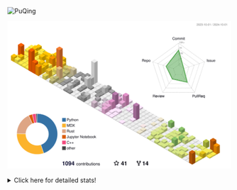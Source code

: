 ![PuQing](https://user-images.githubusercontent.com/27223114/171565019-9a56fae6-b08b-421f-99db-7e830da42371.png)

![](./profile-3d-contrib/profile-season-animate.svg)

<details>
<summary>Click here for detailed stats!</summary>

<!--START_SECTION:waka-->
![Lines of code](https://img.shields.io/badge/From%20Hello%20World%20I%27ve%20Written-1.5%20million%20lines%20of%20code-blue)

**🐱 My GitHub Data** 

> 📦 403.2 kB Used in GitHub's Storage 
 > 
> 🏆 585 Contributions in the Year 2024
 > 
> 🚫 Not Opted to Hire
 > 
> 📜 56 Public Repositories 
 > 
> 🔑 29 Private Repositories 
 > 
**I'm a Night 🦉** 

```text
🌞 Morning                489 commits         █░░░░░░░░░░░░░░░░░░░░░░░░   05.87 % 
🌆 Daytime                3659 commits        ███████████░░░░░░░░░░░░░░   43.89 % 
🌃 Evening                2090 commits        ██████░░░░░░░░░░░░░░░░░░░   25.07 % 
🌙 Night                  2099 commits        ██████░░░░░░░░░░░░░░░░░░░   25.18 % 
```


📊 **This Week I Spent My Time On** 

```text
💬 Programming Languages: 
Browsing                 13 hrs 14 mins      ██████░░░░░░░░░░░░░░░░░░░   24.65 % 
Rust                     9 hrs 39 mins       ████░░░░░░░░░░░░░░░░░░░░░   18.00 % 
GitHubing                9 hrs 2 mins        ████░░░░░░░░░░░░░░░░░░░░░   16.85 % 
Fish Touching            6 hrs 23 mins       ███░░░░░░░░░░░░░░░░░░░░░░   11.91 % 
Python                   4 hrs 24 mins       ██░░░░░░░░░░░░░░░░░░░░░░░   08.22 % 

🔥 Editors: 
Chrome                   31 hrs 55 mins      ███████████████░░░░░░░░░░   59.47 % 
VS Code                  16 hrs 42 mins      ████████░░░░░░░░░░░░░░░░░   31.12 % 
fish                     3 hrs 10 mins       █░░░░░░░░░░░░░░░░░░░░░░░░   05.92 % 
Obsidian                 53 mins             ░░░░░░░░░░░░░░░░░░░░░░░░░   01.66 % 
Terminal                 46 mins             ░░░░░░░░░░░░░░░░░░░░░░░░░   01.43 % 

💻 Operating System: 
Mac                      37 hrs 1 min        █████████████████░░░░░░░░   68.94 % 
WSL                      11 hrs 37 mins      █████░░░░░░░░░░░░░░░░░░░░   21.64 % 
Linux                    5 hrs 3 mins        ██░░░░░░░░░░░░░░░░░░░░░░░   09.42 % 
```


<!--END_SECTION:waka-->
</details>
